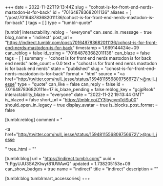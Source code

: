 +++
date = 2022-11-22T19:13:44Z
slug = "cohost-is-for-front-end-nerds-mastodon-is-for-back"
id = "701648783682011136"
aliases = [ "/post/701648783682011136/cohost-is-for-front-end-nerds-mastodon-is-for-back" ]
tags = [ ]
type = "tumblr-quote"

[tumblr]
interactability_reblog = "everyone"
can_send_in_message = true
blog_name = "indirect"
post_url = "https://indirect.tumblr.com/post/701648783682011136/cohost-is-for-front-end-nerds-mastodon-is-for-back"
timestamp = 1.669144424e+09
can_reblog = false
id_string = "701648783682011136"
can_blaze = false
tags = [ ]
summary = "cohost is for front end nerds mastodon is for back end nerds"
note_count = 0.0
text = "cohost is for front end nerds mastodon is for back end nerds"
state = "published"
slug = "cohost-is-for-front-end-nerds-mastodon-is-for-back"
format = "html"
source = "<a href=\"http://twitter.com/null_jesse/status/1594811556809756672\">@null_jesse</a>"
type = "quote"
can_like = false
can_reply = false
id = 7.016487836820111e+17
is_blaze_pending = false
reblog_key = "gcjpRsok"
interactability_blaze = "everyone"
date = "2022-11-22 19:13:44 GMT"
is_blazed = false
short_url = "https://tmblr.co/ZY3jbycymTdiSu00"
should_open_in_legacy = true
display_avatar = true
is_blocks_post_format = false

[tumblr.reblog]
comment = "<p><a href=\"http://twitter.com/null_jesse/status/1594811556809756672\">@null_jesse</a></p>"
tree_html = ""

[tumblr.blog]
url = "https://indirect.tumblr.com/"
uuid = "t:PgyUJU3SA2Klwyt81UWAwQ"
updated = 1.738205153e+09
can_show_badges = true
name = "indirect"
title = "indirect"
description = ""

[tumblr.blog.tumblrmart_accessories]
+++
